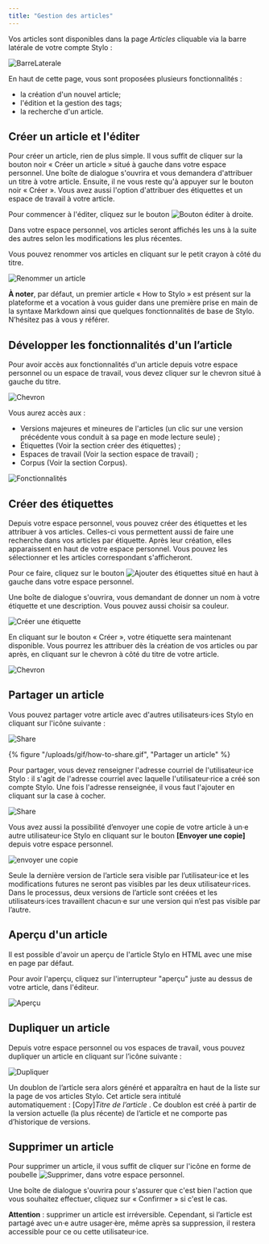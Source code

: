 ```yaml
---
title: "Gestion des articles"
---
```


Vos articles sont disponibles dans la page _Articles_ cliquable via la barre latérale de votre compte Stylo :

![BarreLaterale](/uploads/images/BarreLateraleStyloNoire-V2.PNG)

En haut de cette page, vous sont proposées plusieurs fonctionnalités :

- la création d'un nouvel article;
- l'édition et la gestion des tags;
- la recherche d'un article.

## Créer un article et l'éditer

Pour créer un article, rien de plus simple. Il vous suffit de cliquer sur la bouton noir « Créer un article » situé à gauche dans votre espace personnel. Une boîte de dialogue s'ouvrira et vous demandera d'attribuer un titre à votre article. Ensuite, il ne vous reste qu'à appuyer sur le bouton noir « Créer ». Vous avez aussi l'option d'attribuer des étiquettes et un espace de travail à votre article.

Pour commencer à l'éditer, cliquez sur le bouton ![Bouton éditer](/uploads/images/refonte_doc/edit.png) à droite. 

Dans votre espace personnel, vos articles seront affichés les uns à la suite des autres selon les modifications les plus récentes.

Vous pouvez renommer vos articles en cliquant sur le petit crayon à côté du titre.

![Renommer un article](/uploads/images/refonte_doc/Renommer.png)

**À noter**, par défaut, un premier article « How to Stylo » est présent sur la plateforme et a vocation à vous guider dans une première prise en main de la syntaxe Markdown ainsi que quelques fonctionnalités de base de Stylo. N’hésitez pas à vous y référer.

## Développer les fonctionnalités d'un l’article

Pour avoir accès aux fonctionnalités d'un article depuis votre espace personnel ou un espace de travail, vous devez cliquer sur le chevron situé à gauche du titre.

![Chevron](/uploads/images/refonte_doc/Chevron.png)

Vous aurez accès aux :

- Versions majeures et mineures de l'articles (un clic sur une version précédente vous conduit à sa page en mode lecture seule) ;
- Étiquettes (Voir la section créer des étiquettes) ;
- Espaces de travail (Voir la section espace de travail) ;
- Corpus (Voir la section Corpus).

![Fonctionnalités](/uploads/images/refonte_doc/Fonction.png)

## Créer des étiquettes

Depuis votre espace personnel, vous pouvez créer des étiquettes et les attribuer à vos articles. Celles-ci vous permettent aussi de faire une recherche dans vos articles par étiquette. Après leur création, elles apparaissent en haut de votre espace personnel. Vous pouvez les sélectionner et les articles correspondant s'afficheront.  

Pour ce faire, cliquez sur le bouton ![Ajouter des étiquettes](/uploads/images/refonte_doc/Ajouttag.png) situé en haut à gauche dans votre espace personnel.

Une boîte de dialogue s'ouvrira, vous demandant de donner un nom à votre étiquette et une description. Vous pouvez aussi choisir sa couleur. 

![Créer une étiquette](/uploads/images/refonte_doc/Creertag.png)

En cliquant sur le bouton « Créer », votre étiquette sera maintenant disponible. Vous pourrez les attribuer dès la création de vos articles ou par après, en cliquant sur le chevron à côté du titre de votre article.

![Chevron](/uploads/images/refonte_doc/Chevron.png)

## Partager un article 

Vous pouvez partager votre article avec d'autres utilisateurs·ices Stylo en cliquant sur l'icône suivante :

![Share](/uploads/images/refonte_doc/Partager.png)

{% figure "/uploads/gif/how-to-share.gif", "Partager un article" %}

Pour partager, vous devez renseigner l'adresse courriel de l'utilisateur·ice Stylo : il s'agit de l'adresse courriel avec laquelle l'utilisateur·rice a créé son compte Stylo. Une fois l'adresse renseignée, il vous faut l'ajouter en cliquant sur la case à cocher.

![Share](/uploads/images/refonte_doc/Share.png)

Vous avez aussi la possibilité d’envoyer une copie de votre article à un·e autre utilisateur·ice Stylo en cliquant sur le bouton 
**[Envoyer une copie]** depuis votre espace personnel.

![envoyer une copie](/uploads/images/refonte_doc/Copie.png)

Seule la dernière version de l’article sera visible par l’utilisateur·ice et les modifications futures ne seront pas visibles par les deux utilisateur·rices. Dans le processus, deux versions de l’article sont créées et les utilisateurs·ices travaillent chacun·e sur une version qui n’est pas visible par l’autre.

## Aperçu d'un article

Il est possible d'avoir un aperçu de l'article Stylo en HTML avec une mise en page par défaut.

Pour avoir l'aperçu, cliquez sur l'interrupteur "aperçu" juste au dessus de votre article, dans l'éditeur. 

![Aperçu](/uploads/images/refonte_doc/previs.png)

## Dupliquer un article

Depuis votre espace personnel ou vos espaces de travail, vous pouvez dupliquer un article en cliquant sur l’icône suivante :

![Dupliquer](/uploads/images/refonte_doc/Dupliquer.png)

Un doublon de l’article sera alors généré et apparaîtra en haut de la liste sur la page de vos articles Stylo. Cet article sera intitulé automatiquement : [Copy]*Titre de l’article* . Ce doublon est créé à partir de la version actuelle (la plus récente) de l’article et ne comporte pas d’historique de versions.

## Supprimer un article 

Pour supprimer un article, il vous suffit de cliquer sur l'icône en forme de poubelle ![Supprimer](/uploads/images/refonte_doc/Supprimer.png), dans votre espace personnel.

Une boîte de dialogue s'ouvrira pour s'assurer que c'est bien l'action que vous souhaitez effectuer, cliquez sur « Confirmer » si c'est le cas.

**Attention** : supprimer un article est irréversible. Cependant, si l’article est partagé avec un·e autre usager·ère, même après sa suppression, il restera accessible pour ce ou cette utilisateur·ice.

